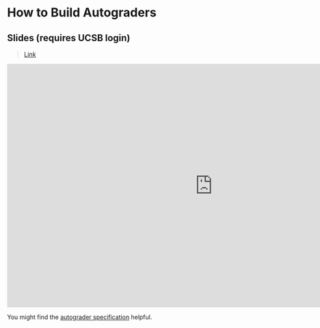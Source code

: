 # How to Build Autograders


## Slides (requires UCSB login)

> [Link](https://docs.google.com/presentation/d/127TAPgiCDAglvMN7MEU-8zQvCAyvogfPJIETlmE8jjk/edit?usp=sharing)

<iframe src="https://docs.google.com/presentation/d/e/2PACX-1vT6wBF1utyi6j_qwhV4lNFLwy9aOnmQzvtrbuT4m0cqEBvfNXfh0xD41yEzwHYSOnmwk8IqoM2FLZyr/pubembed?start=false&loop=false&delayms=3000" frameborder="0" width="960" height="569" allowfullscreen="true" mozallowfullscreen="true" webkitallowfullscreen="true"></iframe>

You might find the [autograder specification](https://gradescope-autograders.readthedocs.io/en/latest/specs/) helpful.

<!-- Ideas:
1. Explain basics (setup.sh, run_autograder.sh, submission)
2. Demo: adding more test cases + JSON output format (intentionally malformed JSON (no points associated with each test case))
3. Demo: debugging malformed JSON
4. Exercise: Students complain that there's no feedback. For each test case, show input, expected output, actual output
   1. Reconvene and discuss my solutions
5. Hacking: hardcode test cases by repeatedly submitting
6. Hacking: No longer show input, still show expected, stderr hacking
7. Hacking: No longer show anything at all. Write to results/results.json directly
8. Optional Exercise: Add timeout
9.  Optional Exercise: Add rate limiting
10. Demo: using unittest + decorators instead of JSON -->
